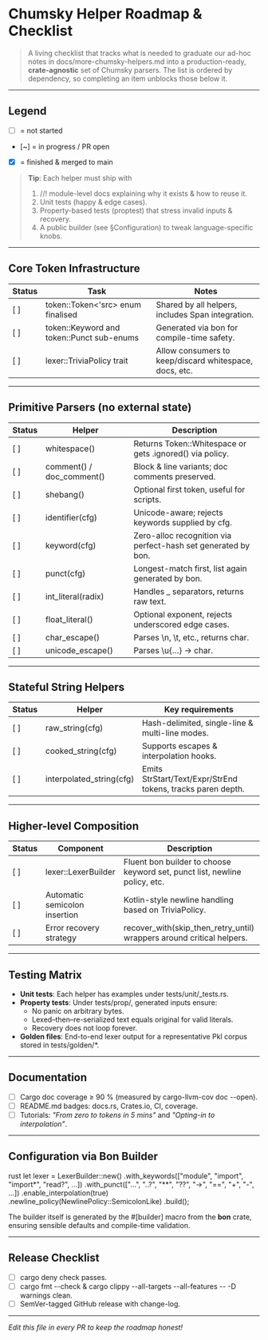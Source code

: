# Chumsky Helper Roadmap & Checklist

> A living checklist that tracks what is needed to graduate our ad-hoc notes in docs/more-chumsky-helpers.md into a production-ready, **crate-agnostic** set of Chumsky parsers.  The list is ordered by dependency, so completing an item unblocks those below it.

---

## Legend

- [ ]  = not started
- [~]  = in progress / PR open
- [x]  = finished & merged to main

> **Tip**: Each helper must ship with
>
> 1. //! module-level docs explaining why it exists & how to reuse it.
> 2. Unit tests (happy & edge cases).
> 3. Property-based tests (proptest) that stress invalid inputs & recovery.
> 4. A public builder (see §Configuration) to tweak language-specific knobs.

---

## Core Token Infrastructure

| Status | Task | Notes |
| ------ | ---- | ----- |
| [ ] | token::Token<'src> enum finalised | Shared by all helpers, includes Span integration. |
| [ ] | token::Keyword and token::Punct sub-enums | Generated via bon for compile-time safety. |
| [ ] | lexer::TriviaPolicy trait | Allow consumers to keep/discard whitespace, docs, etc. |

---

## Primitive Parsers (no external state)

| Status | Helper | Description |
| ------ | ------ | ----------- |
| [ ] | whitespace() | Returns Token::Whitespace or gets .ignored() via policy. |
| [ ] | comment() / doc_comment() | Block & line variants; doc comments preserved. |
| [ ] | shebang() | Optional first token, useful for scripts. |
| [ ] | identifier(cfg) | Unicode-aware; rejects keywords supplied by cfg. |
| [ ] | keyword(cfg) | Zero-alloc recognition via perfect-hash set generated by bon. |
| [ ] | punct(cfg) | Longest-match first, list again generated by bon. |
| [ ] | int_literal(radix) | Handles _ separators, returns raw text. |
| [ ] | float_literal() | Optional exponent, rejects underscored edge cases. |
| [ ] | char_escape() | Parses \n, \t, etc., returns char. |
| [ ] | unicode_escape() | Parses \u{…} → char. |

---

## Stateful String Helpers

| Status | Helper | Key requirements |
| ------ | ------ | ---------------- |
| [ ] | raw_string(cfg) | Hash-delimited, single-line & multi-line modes. |
| [ ] | cooked_string(cfg) | Supports escapes & interpolation hooks. |
| [ ] | interpolated_string(cfg) | Emits StrStart/Text/Expr/StrEnd tokens, tracks paren depth. |

---

## Higher-level Composition

| Status | Component | Description |
| ------ | --------- | ----------- |
| [ ] | lexer::LexerBuilder | Fluent bon builder to choose keyword set, punct list, newline policy, etc. |
| [ ] | Automatic semicolon insertion | Kotlin-style newline handling based on TriviaPolicy. |
| [ ] | Error recovery strategy | recover_with(skip_then_retry_until) wrappers around critical helpers. |

---

## Testing Matrix

- **Unit tests**: Each helper has examples under tests/unit/<helper>_tests.rs.
- **Property tests**: Under tests/prop/, generated inputs ensure:
  - No panic on arbitrary bytes.
  - Lexed–then–re-serialized text equals original for valid literals.
  - Recovery does not loop forever.
- **Golden files**: End-to-end lexer output for a representative Pkl corpus stored in tests/golden/*.

---

## Documentation

- [ ] Cargo doc coverage ≥ 90 % (measured by cargo-llvm-cov doc --open).
- [ ] README.md badges: docs.rs, Crates.io, CI, coverage.
- [ ] Tutorials: *"From zero to tokens in 5 mins"* and *"Opting-in to interpolation"*.

---

## Configuration via Bon Builder

rust
let lexer = LexerBuilder::new()
    .with_keywords(["module", "import", "import*", "read?", ...])
    .with_punct(["...", "..?", "**", "??", "->", "==", "+", "-", ...])
    .enable_interpolation(true)
    .newline_policy(NewlinePolicy::SemicolonLike)
    .build();

The builder itself is generated by the #[builder] macro from the **bon** crate, ensuring sensible defaults and compile-time validation.

---

## Release Checklist

- [ ] cargo deny check passes.
- [ ] cargo fmt --check & cargo clippy --all-targets --all-features -- -D warnings clean.
- [ ] SemVer-tagged GitHub release with change-log.

---

*Edit this file in every PR to keep the roadmap honest!*
